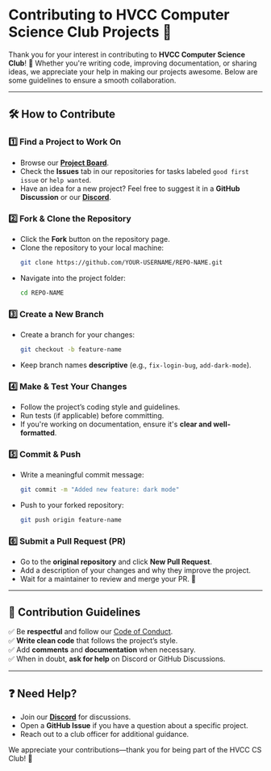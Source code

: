 # Contributing to HVCC Computer Science Club Projects 🚀

Thank you for your interest in contributing to **HVCC Computer Science Club**! 🎉 Whether you're writing code, improving documentation, or sharing ideas, we appreciate your help in making our projects awesome. Below are some guidelines to ensure a smooth collaboration.

---

## 🛠 How to Contribute

### 1️⃣ Find a Project to Work On  
- Browse our **[Project Board](https://github.com/orgs/HVCC-Computer-Science-Club/projects)**.  
- Check the **Issues** tab in our repositories for tasks labeled `good first issue` or `help wanted`.  
- Have an idea for a new project? Feel free to suggest it in a **GitHub Discussion** or our **[Discord](https://discord.gg/BtcTud6F)**.  

### 2️⃣ Fork & Clone the Repository  
- Click the **Fork** button on the repository page.  
- Clone the repository to your local machine:  
  ```bash
  git clone https://github.com/YOUR-USERNAME/REPO-NAME.git
  ```
- Navigate into the project folder:  
  ```bash
  cd REPO-NAME
  ```

### 3️⃣ Create a New Branch  
- Create a branch for your changes:  
  ```bash
  git checkout -b feature-name
  ```
- Keep branch names **descriptive** (e.g., `fix-login-bug`, `add-dark-mode`).

### 4️⃣ Make & Test Your Changes  
- Follow the project’s coding style and guidelines.  
- Run tests (if applicable) before committing.  
- If you're working on documentation, ensure it's **clear and well-formatted**.

### 5️⃣ Commit & Push  
- Write a meaningful commit message:  
  ```bash
  git commit -m "Added new feature: dark mode"
  ```
- Push to your forked repository:  
  ```bash
  git push origin feature-name
  ```

### 6️⃣ Submit a Pull Request (PR)  
- Go to the **original repository** and click **New Pull Request**.  
- Add a description of your changes and why they improve the project.  
- Wait for a maintainer to review and merge your PR. 🎉

---

## 🐜 Contribution Guidelines  

✅ Be **respectful** and follow our [Code of Conduct](./CODE_OF_CONDUCT.md).  
✅ **Write clean code** that follows the project’s style.  
✅ Add **comments** and **documentation** when necessary.  
✅ When in doubt, **ask for help** on Discord or GitHub Discussions.  

---

## ❓ Need Help?  

- Join our **[Discord](https://discord.gg/BtcTud6F)** for discussions.  
- Open a **GitHub Issue** if you have a question about a specific project.  
- Reach out to a club officer for additional guidance.  

We appreciate your contributions—thank you for being part of the HVCC CS Club! 🚀  
